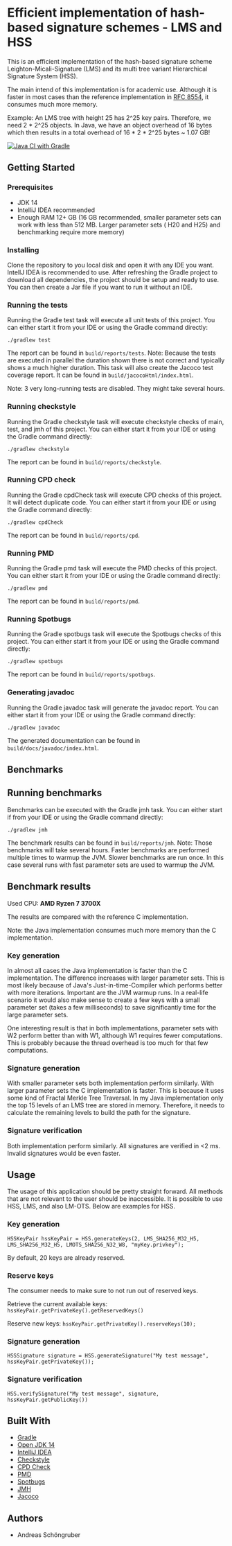 # Efficient implementation of hash-based signature schemes - LMS and HSS

This is an efficient implementation of the hash-based signature scheme Leighton-Micali-Signature (LMS) and its multi
tree variant Hierarchical Signature System (HSS).

The main intend of this implementation is for academic use. Although it is faster in most cases than the reference
implementation in [RFC 8554](https://tools.ietf.org/html/rfc8554), it consumes much more memory.

Example:
An LMS tree with height 25 has 2^25 key pairs. Therefore, we need 2 * 2^25 objects. In Java, we have an object overhead
of 16 bytes which then results in a total overhead of 16 * 2 * 2^25 bytes ~ 1.07 GB!

[![Java CI with Gradle](https://github.com/AndiCover/lms_hss/actions/workflows/gradle.yml/badge.svg)](https://github.com/AndiCover/lms_hss/actions/workflows/gradle.yml)

## Getting Started

### Prerequisites

* JDK 14
* IntelliJ IDEA recommended
* Enough RAM 12+ GB (16 GB recommended, smaller parameter sets can work with less than 512 MB. Larger parameter sets (
  H20 and H25) and benchmarking require more memory)

### Installing

Clone the repository to you local disk and open it with any IDE you want. IntellJ IDEA is recommended to use. After
refreshing the Gradle project to download all dependencies, the project should be setup and ready to use. You can then
create a Jar file if you want to run it without an IDE.

### Running the tests

Running the Gradle test task will execute all unit tests of this project. You can either start it from your IDE or using
the Gradle command directly:

`./gradlew test`

The report can be found in `build/reports/tests`. Note: Because the tests are executed in parallel the duration shown
there is not correct and typically shows a much higher duration. This task will also create the Jacoco test coverage
report. It can be found in `build/jacocoHtml/index.html`.

Note: 3 very long-running tests are disabled. They might take several hours.

### Running checkstyle

Running the Gradle checkstyle task will execute checkstyle checks of main, test, and jmh of this project. You can either
start it from your IDE or using the Gradle command directly:

`./gradlew checkstyle`

The report can be found in `build/reports/checkstyle`.

### Running CPD check

Running the Gradle cpdCheck task will execute CPD checks of this project. It will detect duplicate code. You can either
start it from your IDE or using the Gradle command directly:

`./gradlew cpdCheck`

The report can be found in `build/reports/cpd`.

### Running PMD

Running the Gradle pmd task will execute the PMD checks of this project. You can either start it from your IDE or using
the Gradle command directly:

`./gradlew pmd`

The report can be found in `build/reports/pmd`.

### Running Spotbugs

Running the Gradle spotbugs task will execute the Spotbugs checks of this project. You can either start it from your IDE
or using the Gradle command directly:

`./gradlew spotbugs`

The report can be found in `build/reports/spotbugs`.

### Generating javadoc

Running the Gradle javadoc task will generate the javadoc report. You can either start it from your IDE or using the
Gradle command directly:

`./gradlew javadoc`

The generated documentation can be found in `build/docs/javadoc/index.html`.

## Benchmarks

## Running benchmarks

Benchmarks can be executed with the Gradle jmh task. You can either start if from your IDE or using the Gradle command
directly:

`./gradlew jmh`

The benchmark results can be found in `build/reports/jmh`. Note: Those benchmarks will take several hours. Faster
benchmarks are performed multiple times to warmup the JVM. Slower benchmarks are run once. In this case several runs
with fast parameter sets are used to warmup the JVM.

## Benchmark results

Used CPU: **AMD Ryzen 7 3700X**

The results are compared with the reference C implementation.

Note: the Java implementation consumes much more memory than the C implementation.

### Key generation

In almost all cases the Java implementation is faster than the C implementation. The difference increases with larger parameter sets. This is most likely because of Java's Just-in-time-Compiler which performs better
with more iterations. Important are the JVM warmup runs. In a real-life scenario it would also make sense to create a
few keys with a small parameter set (takes a few milliseconds) to save significantly time for the large parameter sets.

One interesting result is that in both implementations, parameter sets with W2 perform better than with W1,
although W1 requires fewer computations. This is probably because the thread overhead is too much for that few
computations.

### Signature generation

With smaller parameter sets both implementation perform similarly. With larger parameter sets the C implementation is
faster. This is because it uses some kind of Fractal Merkle Tree Traversal. In my Java implementation only the top 15
levels of an LMS tree are stored in memory. Therefore, it needs to calculate the remaining levels to build the path for
the signature.

### Signature verification

Both implementation perform similarly. All signatures are verified in <2 ms. Invalid signatures would be even faster.

## Usage

The usage of this application should be pretty straight forward. All methods that are not relevant to the user should be
inaccessible. It is possible to use HSS, LMS, and also LM-OTS. Below are examples for HSS.

### Key generation

`HSSKeyPair hssKeyPair = HSS.generateKeys(2, LMS_SHA256_M32_H5, LMS_SHA256_M32_H5, LMOTS_SHA256_N32_W8, "myKey.privkey");`

By default, 20 keys are already reserved.

### Reserve keys

The consumer needs to make sure to not run out of reserved keys.

Retrieve the current available keys: `hssKeyPair.getPrivateKey().getReservedKeys()`

Reserve new keys: `hssKeyPair.getPrivateKey().reserveKeys(10);`

### Signature generation

`HSSSignature signature = HSS.generateSignature("My test message", hssKeyPair.getPrivateKey());`

### Signature verification

`HSS.verifySignature("My test message", signature, hssKeyPair.getPublicKey())`

## Built With

* [Gradle](https://gradle.org/)
* [Open JDK 14](https://openjdk.java.net/projects/jdk/14/)
* [IntelliJ IDEA](https://www.jetbrains.com/idea/)
* [Checkstyle](https://checkstyle.sourceforge.io/)
* [CPD Check](https://pmd.github.io/latest/pmd_userdocs_cpd.html)
* [PMD](https://pmd.github.io/)
* [Spotbugs](https://spotbugs.github.io/)
* [JMH](https://github.com/openjdk/jmh)
* [Jacoco](https://www.eclemma.org/jacoco/)

## Authors

* Andreas Schöngruber
